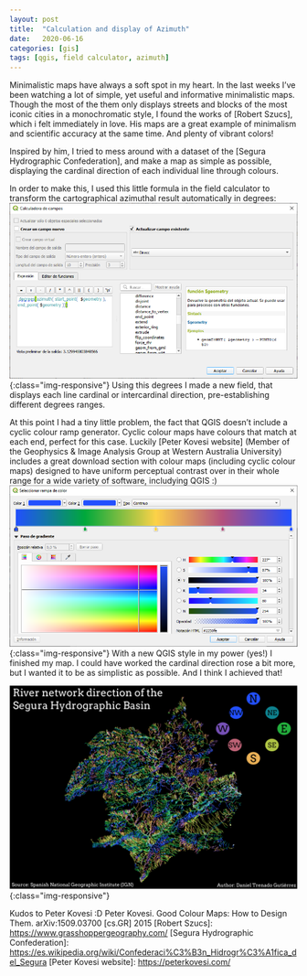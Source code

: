 ```yaml
---
layout: post
title:  "Calculation and display of Azimuth"
date:   2020-06-16 
categories: [gis]
tags: [qgis, field calculator, azimuth]
---
```


Minimalistic maps have always a soft spot in my heart. In the last weeks I’ve been watching a lot of simple, yet useful and informative minimalistic maps. Though the most of the them only displays  streets and blocks of the most iconic cities in a monochromatic style, I found the works of [Robert Szucs], which i felt immediately in love. His maps are a great example of minimalism and scientific accuracy at the same time. And plenty of vibrant colors!

Inspired by him, I tried to mess around with a dataset of the [Segura Hydrographic Confederation], and make a map as simple as possible, displaying the cardinal direction of each individual line through colours.

In order to make this, I used this little formula in the field calculator to transform the cartographical azimuthal result automatically in degrees:
![field calculator](/static/projects/direccion_cuencas_segura_1.png){:class="img-responsive"}
Using this degrees I made a new field, that displays each line cardinal or intercardinal direction, pre-establishing different degrees ranges. 

At this point I had a tiny little problem, the fact that QGIS doesn’t include a cyclic colour ramp generator. Cyclic colour maps have colours that match at each end, perfect for this case. Luckily [Peter Kovesi website] (Member of the Geophysics & Image Analysis Group at Western Australia University) includes a great download section with colour maps (including cyclic colour maps) designed to have uniform perceptual contrast over in their whole range for a wide variety of software, includying QGIS :)
![Cyclic colour](/static/projects/direccion_cuencas_segura_2.png){:class="img-responsive"}
With a new QGIS style in my power (yes!) I finished my map. I could have worked the cardinal direction rose a bit more, but I wanted it to be as simplistic as possible. And I think I achieved that!

![map](/static/projects/direccion_cuencas_segura.png){:class="img-responsive"}


Kudos to Peter Kovesi :D
Peter Kovesi. Good Colour Maps: How to Design Them.
arXiv:1509.03700 [cs.GR] 2015
[Robert Szucs]: https://www.grasshoppergeography.com/
[Segura Hydrographic Confederation]: https://es.wikipedia.org/wiki/Confederaci%C3%B3n_Hidrogr%C3%A1fica_del_Segura
[Peter Kovesi website]: https://peterkovesi.com/
